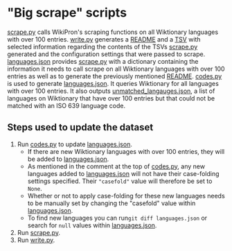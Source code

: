 "Big scrape" scripts
====================

[scrape.py](./src/scrape.py) calls WikiPron's scraping functions on all
Wiktionary languages with over 100 entries. [write.py](./src/write.py)
generates a [README](./tsv/README.md) and a [TSV](languages_summary.tsv) with selected
information regarding the contents of the TSVs [scrape.py](./src/scrape.py)
generated and the configuration settings
that were passed to scrape. [languages.json](./src/languages.json) provides
[scrape.py](./src/scrape.py) with a dictionary containing the information it
needs to call scrape on all Wiktionary languages with over 100 entries as well
as to generate the previously mentioned [README](./tsv/README.md).
[codes.py](./src/codes.py) is used to generate
[languages.json](./src/languages.json). It queries Wiktionary for all languages
with over 100 entries. It also outputs
[unmatched\_langauges.json](./src/unmatched_languages.json), a list of languages on
Wiktionary that have over 100 entries but that could not be matched with an ISO
639 language code.

Steps used to update the dataset
--------------------------------

1.  Run [codes.py](./src/codes.py) to update
    [languages.json](./src/languages.json).
    -   If there are new Wiktionary languages with over 100 entries, they will
        be added to [languages.json](./src/languages.json).
    -   As mentioned in the comment at the top of [codes.py](./src/codes.py),
        any new languages added to [languages.json](./src/languages.json) will
        not have their case-folding settings specified. Their `"casefold"` value
        will therefore be set to `None`.
    -   Whether or not to apply case-folding for these new languages needs to be
        manually set by changing the "casefold" value within
        [languages.json](./src/languages.json).
    -   To find new languages you can run`git diff languages.json` 
        or search for `null` values within 
        [languages.json](./src/languages.json).
2.  Run [scrape.py](./src/scrape.py).
3.  Run [write.py](./src/write.py).